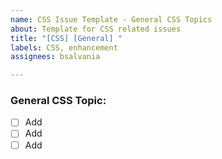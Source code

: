 ```yaml
---
name: CSS Issue Template - General CSS Topics
about: Template for CSS related issues
title: "[CSS] [General] "
labels: CSS, enhancement
assignees: bsalvania

---
```


### General CSS Topic: 

- [ ] Add 
- [ ] Add 
- [ ] Add
